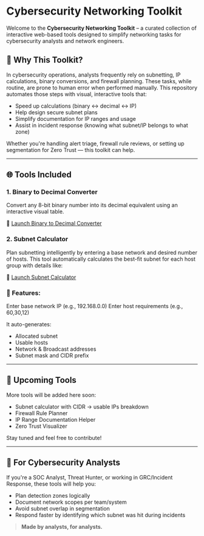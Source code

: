 # Cybersecurity Networking Toolkit

Welcome to the **Cybersecurity Networking Toolkit** – a curated collection of interactive web-based tools designed to simplify networking tasks for cybersecurity analysts and network engineers.

## 🔐 Why This Toolkit?
In cybersecurity operations, analysts frequently rely on subnetting, IP calculations, binary conversions, and firewall planning. These tasks, while routine, are prone to human error when performed manually. This repository automates those steps with visual, interactive tools that:

- Speed up calculations (binary ↔ decimal ↔ IP)
- Help design secure subnet plans
- Simplify documentation for IP ranges and usage
- Assist in incident response (knowing what subnet/IP belongs to what zone)

Whether you're handling alert triage, firewall rule reviews, or setting up segmentation for Zero Trust — this toolkit can help.

---

## 🌐 Tools Included

### 1. Binary to Decimal Converter
Convert any 8-bit binary number into its decimal equivalent using an interactive visual table.

🔗 [Launch Binary to Decimal Converter](https://bharathkasyap.github.io/cyber-networking-tools/binary_to_decimal_converter.html)


### 2. Subnet Calculator
Plan subnetting intelligently by entering a base network and desired number of hosts. This tool automatically calculates the best-fit subnet for each host group with details like:

🔗 [Launch Subnet Calculator](https://github.com/Bharathkasyap/Cybersecurity_Networking_Toolkit/blob/main/cyber-networking-tools/subnet_calculator.html)

### 🔧 Features:
Enter base network IP (e.g., 192.168.0.0)
Enter host requirements (e.g., 60,30,12)

It auto-generates:
- Allocated subnet
- Usable hosts
- Network & Broadcast addresses
- Subnet mask and CIDR prefix

---

## 📂 Upcoming Tools
More tools will be added here soon:
- Subnet calculator with CIDR → usable IPs breakdown
- Firewall Rule Planner
- IP Range Documentation Helper
- Zero Trust Visualizer

Stay tuned and feel free to contribute!

---

## 🧠 For Cybersecurity Analysts
If you're a SOC Analyst, Threat Hunter, or working in GRC/Incident Response, these tools will help you:
- Plan detection zones logically
- Document network scopes per team/system
- Avoid subnet overlap in segmentation
- Respond faster by identifying which subnet was hit during incidents

> **Made by analysts, for analysts.**
